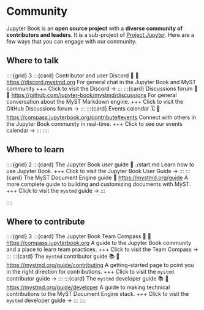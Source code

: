 # Community

Jupyter Book is an **open source project** with a **diverse community of contributors and leaders**. It is a sub-project of [Project Jupyter](https://jupyter.org). Here are a few ways that you can engage with our community.

## Where to talk

::::{grid} 3
:::{card} Contributor and user Discord 💬
:link: https://discord.mystmd.org
For general chat in the Jupyter Book and MyST community
+++
Click to visit the Discord →
:::
:::{card} Discussions forum 💬
:link: https://github.com/jupyter-book/mystmd/discussions
For general conversation about the MyST Markdown engine.
+++
Click to visit the GitHub Discussions forum →
:::
:::{card} Events calendar 🗓️
:link: https://compass.jupyterbook.org/contribute#events
Connect with others in the Jupyter Book community in real-time.
+++
Click to see our events calendar →
:::
::::

## Where to learn

::::{grid} 2
:::{card} The Jupyter Book user guide
:link: ./start.md
Learn how to use Jupyter Book.
+++
Click to visit the Jupyter Book User Guide →
:::
:::{card} The MyST Document Engine guide
:link: https://mystmd.org/guide
A more complete guide to building and customizing documents with MyST.
+++
Click to visit the `mystmd` guide →
:::

::::

## Where to contribute

::::{grid} 3
:::{card} The Jupyter Book Team Compass 🧭
:link: https://compass.jupyterbook.org
A guide to the Jupyter Book community and a place to learn team practices.
+++
Click to visit the Team Compass →
:::
:::{card} The `mystmd` contributor guide 📚
:link: https://mystmd.org/guide/contributing
A getting-started page to point you in the right direction for contributions.
+++
Click to visit the `mystmd` contributor guide →
:::
:::{card} The `mystmd` developer guide 📚
:link: https://mystmd.org/guide/developer
A guide to making technical contributions to the MyST Document Engine stack.
+++
Click to visit the `mystmd` developer guide →
:::
::::
